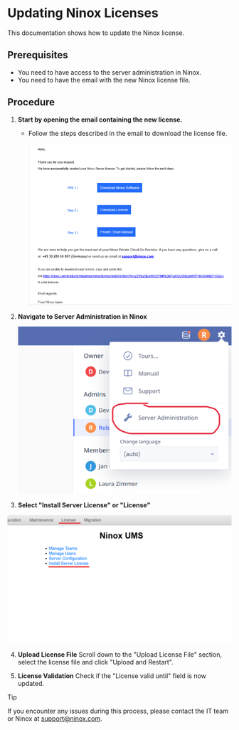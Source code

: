 # Updating Ninox Licenses

This documentation shows how to update the Ninox license.

## Prerequisites

- You need to have access to the server administration in Ninox.
- You need to have the email with the new Ninox license file.

## Procedure

1. **Start by opening the email containing the new license.**

   - Follow the steps described in the email to download the license file.

     ![Ninox license email](../images/Ninox_license_update.png)

2. **Navigate to Server Administration in Ninox**

   ![Ninox server administration](../images/Ninox_server_administration.png)

3. **Select "Install Server License" or "License"**

![Ninox ums](../images/Ninox_ums.png)

4. **Upload License File** Scroll down to the "Upload License File" section, select the license file and click "Upload and Restart".

5. **License Validation** Check if the "License valid until" field is now updated.

> [!TIP]
> If you encounter any issues during this process, please contact the IT team or Ninox at support@ninox.com.
